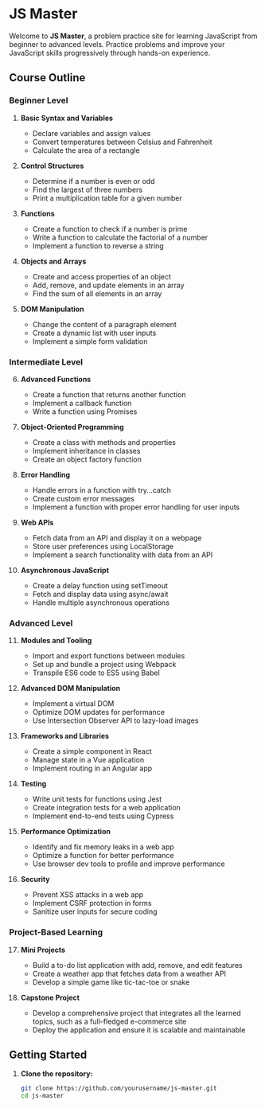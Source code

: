# JS Master

Welcome to **JS Master**, a problem practice site for learning JavaScript from beginner to advanced levels. Practice problems and improve your JavaScript skills progressively through hands-on experience.

## Course Outline

### Beginner Level

1. **Basic Syntax and Variables**
   - Declare variables and assign values
   - Convert temperatures between Celsius and Fahrenheit
   - Calculate the area of a rectangle

2. **Control Structures**
   - Determine if a number is even or odd
   - Find the largest of three numbers
   - Print a multiplication table for a given number

3. **Functions**
   - Create a function to check if a number is prime
   - Write a function to calculate the factorial of a number
   - Implement a function to reverse a string

4. **Objects and Arrays**
   - Create and access properties of an object
   - Add, remove, and update elements in an array
   - Find the sum of all elements in an array

5. **DOM Manipulation**
   - Change the content of a paragraph element
   - Create a dynamic list with user inputs
   - Implement a simple form validation

### Intermediate Level

6. **Advanced Functions**
   - Create a function that returns another function
   - Implement a callback function
   - Write a function using Promises

7. **Object-Oriented Programming**
   - Create a class with methods and properties
   - Implement inheritance in classes
   - Create an object factory function

8. **Error Handling**
   - Handle errors in a function with try...catch
   - Create custom error messages
   - Implement a function with proper error handling for user inputs

9. **Web APIs**
   - Fetch data from an API and display it on a webpage
   - Store user preferences using LocalStorage
   - Implement a search functionality with data from an API

10. **Asynchronous JavaScript**
    - Create a delay function using setTimeout
    - Fetch and display data using async/await
    - Handle multiple asynchronous operations

### Advanced Level

11. **Modules and Tooling**
    - Import and export functions between modules
    - Set up and bundle a project using Webpack
    - Transpile ES6 code to ES5 using Babel

12. **Advanced DOM Manipulation**
    - Implement a virtual DOM
    - Optimize DOM updates for performance
    - Use Intersection Observer API to lazy-load images

13. **Frameworks and Libraries**
    - Create a simple component in React
    - Manage state in a Vue application
    - Implement routing in an Angular app

14. **Testing**
    - Write unit tests for functions using Jest
    - Create integration tests for a web application
    - Implement end-to-end tests using Cypress

15. **Performance Optimization**
    - Identify and fix memory leaks in a web app
    - Optimize a function for better performance
    - Use browser dev tools to profile and improve performance

16. **Security**
    - Prevent XSS attacks in a web app
    - Implement CSRF protection in forms
    - Sanitize user inputs for secure coding

### Project-Based Learning

17. **Mini Projects**
    - Build a to-do list application with add, remove, and edit features
    - Create a weather app that fetches data from a weather API
    - Develop a simple game like tic-tac-toe or snake

18. **Capstone Project**
    - Develop a comprehensive project that integrates all the learned topics, such as a full-fledged e-commerce site
    - Deploy the application and ensure it is scalable and maintainable

## Getting Started

1. **Clone the repository:**
   ```bash
   git clone https://github.com/yourusername/js-master.git
   cd js-master
